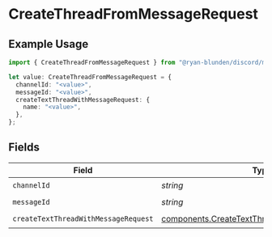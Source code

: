 # CreateThreadFromMessageRequest

## Example Usage

```typescript
import { CreateThreadFromMessageRequest } from "@ryan-blunden/discord/models/operations";

let value: CreateThreadFromMessageRequest = {
  channelId: "<value>",
  messageId: "<value>",
  createTextThreadWithMessageRequest: {
    name: "<value>",
  },
};
```

## Fields

| Field                                                                                                          | Type                                                                                                           | Required                                                                                                       | Description                                                                                                    |
| -------------------------------------------------------------------------------------------------------------- | -------------------------------------------------------------------------------------------------------------- | -------------------------------------------------------------------------------------------------------------- | -------------------------------------------------------------------------------------------------------------- |
| `channelId`                                                                                                    | *string*                                                                                                       | :heavy_check_mark:                                                                                             | N/A                                                                                                            |
| `messageId`                                                                                                    | *string*                                                                                                       | :heavy_check_mark:                                                                                             | N/A                                                                                                            |
| `createTextThreadWithMessageRequest`                                                                           | [components.CreateTextThreadWithMessageRequest](../../models/components/createtextthreadwithmessagerequest.md) | :heavy_check_mark:                                                                                             | N/A                                                                                                            |